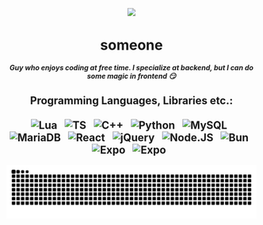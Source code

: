 <div align="center">
    <img src="https://avatars.githubusercontent.com/u/98275381" />
    <h1 align="center">someone</h1>
</div>

<div align="center">
    <h5>Guy who enjoys coding at free time. I specialize at backend, but I can do some magic in frontend 😏</h5>
</div>

<div align="center">
    <h2>Programming Languages, Libraries etc.:
    <br/><br/>
    <img src="https://cdn.simpleicons.org/lua/2C2D72" width="40vw" alt="Lua" />
    <img width="5vw" />
    <img src="https://cdn.simpleicons.org/typescript/3178C6" width="40vw" alt="TS" />
    <img width="5vw" />
    <img src="https://cdn.simpleicons.org/c++/00599C" width="40vw" alt="C++" />
    <img width="5vw" />
    <img src="https://cdn.simpleicons.org/python/3776AB" width="40vw" alt="Python" />
    <img width="5vw" />
    <img src="https://cdn.simpleicons.org/mysql/4479A1" width="40vw" alt="MySQL" />
    <img width="5vw" />
    <img src="https://cdn.simpleicons.org/mariadb/003545" width="40vw" alt="MariaDB" />
    <img width="5vw" />
    <img src="https://cdn.simpleicons.org/react/61DAFB" width="40vw" alt="React" />
    <img width="5vw" />
    <img src="https://cdn.simpleicons.org/jquery/0769AD" width="40vw" alt="jQuery" />
    <img width="5vw" />
    <img src="https://cdn.simpleicons.org/node.js/5FA04E" width="40vw" alt="Node.JS" />
    <img width="5vw" />
    <img src="https://cdn.simpleicons.org/bun/FFFFF0" width="40vw" alt="Bun" />
    <img width="5vw" />
    <img src="https://cdn.simpleicons.org/expo/FFF0000" width="40vw" alt="Expo" />
    <img width="5vw" />
    <img src="https://cdn.simpleicons.org/go/42B3F5" width="40vw" alt="Expo" />
    <img width="5vw" />
    </h2>
</div>

<div align="center">
    <img src="https://raw.githubusercontent.com/someone005/someone005/output/snake.svg" />
</div>
